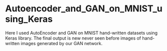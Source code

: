 # Autoencoder_and_GAN_on_MNIST_using_Keras
Here I used AutoEncoder and GAN on MNIST hand-written datasets using Keras library. The final output is new never seen before images of hand-written images generated by our GAN network.
